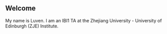 ## Welcome 

My name is Luven. 
I am an IBI1 TA  at the Zhejiang University - University of Edinburgh (ZJE) Institute.


